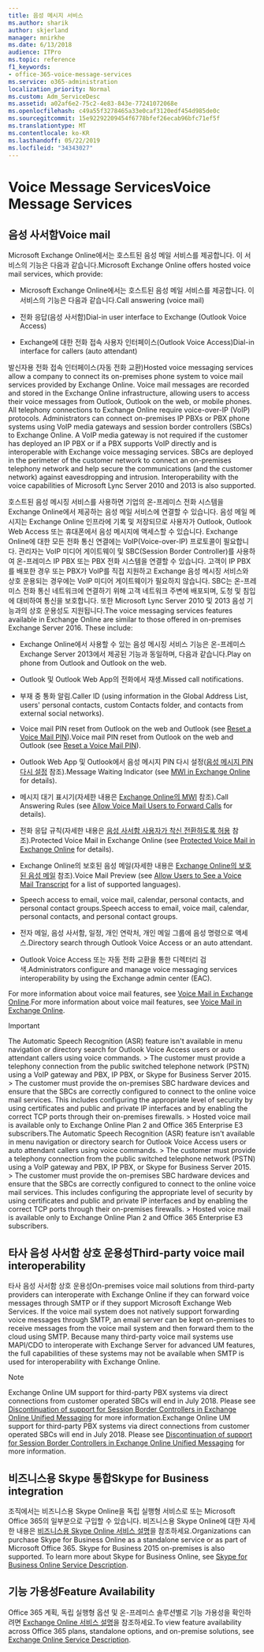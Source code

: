 ```yaml
---
title: 음성 메시지 서비스
ms.author: sharik
author: skjerland
manager: mnirkhe
ms.date: 6/13/2018
audience: ITPro
ms.topic: reference
f1_keywords:
- office-365-voice-message-services
ms.service: o365-administration
localization_priority: Normal
ms.custom: Adm_ServiceDesc
ms.assetid: a02af6e2-75c2-4e83-843e-77241072068e
ms.openlocfilehash: c49a55f3278465a33e0caf3120edf454d985de0c
ms.sourcegitcommit: 15e92292209454f6778bfef26ecab96bfc71ef5f
ms.translationtype: MT
ms.contentlocale: ko-KR
ms.lasthandoff: 05/22/2019
ms.locfileid: "34343027"
---
```

# <a name="voice-message-services"></a><span data-ttu-id="b335b-102">Voice Message Services</span><span class="sxs-lookup"><span data-stu-id="b335b-102">Voice Message Services</span></span>

## <a name="voice-mail"></a><span data-ttu-id="b335b-103">음성 사서함</span><span class="sxs-lookup"><span data-stu-id="b335b-103">Voice mail</span></span>

<span data-ttu-id="b335b-104">Microsoft Exchange Online에서는 호스트된 음성 메일 서비스를 제공합니다. 이 서비스의 기능은 다음과 같습니다.</span><span class="sxs-lookup"><span data-stu-id="b335b-104">Microsoft Exchange Online offers hosted voice mail services, which provide:</span></span>
  
- <span data-ttu-id="b335b-105">Microsoft Exchange Online에서는 호스트된 음성 메일 서비스를 제공합니다. 이 서비스의 기능은 다음과 같습니다.</span><span class="sxs-lookup"><span data-stu-id="b335b-105">Call answering (voice mail)</span></span>
    
- <span data-ttu-id="b335b-106">전화 응답(음성 사서함)</span><span class="sxs-lookup"><span data-stu-id="b335b-106">Dial-in user interface to Exchange (Outlook Voice Access)</span></span>
    
- <span data-ttu-id="b335b-107">Exchange에 대한 전화 접속 사용자 인터페이스(Outlook Voice Access)</span><span class="sxs-lookup"><span data-stu-id="b335b-107">Dial-in interface for callers (auto attendant)</span></span>
    
<span data-ttu-id="b335b-p101">발신자용 전화 접속 인터페이스(자동 전화 교환)</span><span class="sxs-lookup"><span data-stu-id="b335b-p101">Hosted voice messaging services allow a company to connect its on-premises phone system to voice mail services provided by Exchange Online. Voice mail messages are recorded and stored in the Exchange Online infrastructure, allowing users to access their voice messages from Outlook, Outlook on the web, or mobile phones. All telephony connections to Exchange Online require voice-over-IP (VoIP) protocols. Administrators can connect on-premises IP PBXs or PBX phone systems using VoIP media gateways and session border controllers (SBCs) to Exchange Online. A VoIP media gateway is not required if the customer has deployed an IP PBX or if a PBX supports VoIP directly and is interoperable with Exchange voice messaging services. SBCs are deployed in the perimeter of the customer network to connect an on-premises telephony network and help secure the communications (and the customer network) against eavesdropping and intrusion. Interoperability with the voice capabilities of Microsoft Lync Server 2010 and 2013 is also supported.</span></span>
  
<span data-ttu-id="b335b-p102">호스트된 음성 메시징 서비스를 사용하면 기업의 온-프레미스 전화 시스템을 Exchange Online에서 제공하는 음성 메일 서비스에 연결할 수 있습니다. 음성 메일 메시지는 Exchange Online 인프라에 기록 및 저장되므로 사용자가 Outlook, Outlook Web Access 또는 휴대폰에서 음성 메시지에 액세스할 수 있습니다. Exchange Online에 대한 모든 전화 통신 연결에는 VoIP(Voice-over-IP) 프로토콜이 필요합니다. 관리자는 VoIP 미디어 게이트웨이 및 SBC(Session Border Controller)를 사용하여 온-프레미스 IP PBX 또는 PBX 전화 시스템을 연결할 수 있습니다. 고객이 IP PBX를 배포한 경우 또는 PBX가 VoIP를 직접 지원하고 Exchange 음성 메시징 서비스와 상호 운용되는 경우에는 VoIP 미디어 게이트웨이가 필요하지 않습니다. SBC는 온-프레미스 전화 통신 네트워크에 연결하기 위해 고객 네트워크 주변에 배포되며, 도청 및 침입에 대비하여 통신을 보호합니다. 또한 Microsoft Lync Server 2010 및 2013 음성 기능과의 상호 운용성도 지원됩니다.</span><span class="sxs-lookup"><span data-stu-id="b335b-p102">The voice messaging services features available in Exchange Online are similar to those offered in on-premises Exchange Server 2016. These include:</span></span>
  
- <span data-ttu-id="b335b-117">Exchange Online에서 사용할 수 있는 음성 메시징 서비스 기능은 온-프레미스 Exchange Server 2013에서 제공된 기능과 동일하며, 다음과 같습니다.</span><span class="sxs-lookup"><span data-stu-id="b335b-117">Play on phone from Outlook and Outlook on the web.</span></span>
    
- <span data-ttu-id="b335b-118">Outlook 및 Outlook Web App의 전화에서 재생.</span><span class="sxs-lookup"><span data-stu-id="b335b-118">Missed call notifications.</span></span>
    
- <span data-ttu-id="b335b-119">부재 중 통화 알림.</span><span class="sxs-lookup"><span data-stu-id="b335b-119">Caller ID (using information in the Global Address List, users' personal contacts, custom Contacts folder, and contacts from external social networks).</span></span>
    
- <span data-ttu-id="b335b-120">Voice mail PIN reset from Outlook on the web and Outlook (see [Reset a Voice Mail PIN](https://go.microsoft.com/fwlink/p/?LinkId=286328)).</span><span class="sxs-lookup"><span data-stu-id="b335b-120">Voice mail PIN reset from Outlook on the web and Outlook (see [Reset a Voice Mail PIN](https://go.microsoft.com/fwlink/p/?LinkId=286328)).</span></span>
    
- <span data-ttu-id="b335b-121">Outlook Web App 및 Outlook에서 음성 메시지 PIN 다시 설정([음성 메시지 PIN 다시 설정](https://go.microsoft.com/fwlink/p/?LinkId=271794) 참조).</span><span class="sxs-lookup"><span data-stu-id="b335b-121">Message Waiting Indicator (see [MWI in Exchange Online](https://go.microsoft.com/fwlink/p/?LinkId=271794) for details).</span></span> 
    
- <span data-ttu-id="b335b-122">메시지 대기 표시기(자세한 내용은 [Exchange Online의 MWI](https://go.microsoft.com/fwlink/p/?LinkId=271795) 참조).</span><span class="sxs-lookup"><span data-stu-id="b335b-122">Call Answering Rules (see [Allow Voice Mail Users to Forward Calls](https://go.microsoft.com/fwlink/p/?LinkId=271795) for details).</span></span> 
    
- <span data-ttu-id="b335b-123">전화 응답 규칙(자세한 내용은 [음성 사서함 사용자가 착신 전환하도록 허용](https://go.microsoft.com/fwlink/p/?LinkId=271796) 참조).</span><span class="sxs-lookup"><span data-stu-id="b335b-123">Protected Voice Mail in Exchange Online (see [Protected Voice Mail in Exchange Online](https://go.microsoft.com/fwlink/p/?LinkId=271796) for details).</span></span> 
    
- <span data-ttu-id="b335b-124">Exchange Online의 보호된 음성 메일(자세한 내용은 [Exchange Online의 보호된 음성 메일](https://go.microsoft.com/fwlink/p/?LinkId=271797) 참조).</span><span class="sxs-lookup"><span data-stu-id="b335b-124">Voice Mail Preview (see [Allow Users to See a Voice Mail Transcript](https://go.microsoft.com/fwlink/p/?LinkId=271797) for a list of supported languages).</span></span> 
    
- <span data-ttu-id="b335b-125">Speech access to email, voice mail, calendar, personal contacts, and personal contact groups.</span><span class="sxs-lookup"><span data-stu-id="b335b-125">Speech access to email, voice mail, calendar, personal contacts, and personal contact groups.</span></span>
    
- <span data-ttu-id="b335b-126">전자 메일, 음성 사서함, 일정, 개인 연락처, 개인 메일 그룹에 음성 명령으로 액세스.</span><span class="sxs-lookup"><span data-stu-id="b335b-126">Directory search through Outlook Voice Access or an auto attendant.</span></span>
    
- <span data-ttu-id="b335b-127">Outlook Voice Access 또는 자동 전화 교환을 통한 디렉터리 검색.</span><span class="sxs-lookup"><span data-stu-id="b335b-127">Administrators configure and manage voice messaging services interoperability by using the Exchange admin center (EAC).</span></span>
    
<span data-ttu-id="b335b-128">For more information about voice mail features, see [Voice Mail in Exchange Online](https://go.microsoft.com/fwlink/p/?LinkId=271798).</span><span class="sxs-lookup"><span data-stu-id="b335b-128">For more information about voice mail features, see [Voice Mail in Exchange Online](https://go.microsoft.com/fwlink/p/?LinkId=271798).</span></span>
  
> [!IMPORTANT]
> <span data-ttu-id="b335b-p103">The Automatic Speech Recognition (ASR) feature isn't available in menu navigation or directory search for Outlook Voice Access users or auto attendant callers using voice commands. > The customer must provide a telephony connection from the public switched telephone network (PSTN) using a VoIP gateway and PBX, IP PBX, or Skype for Business Server 2015. > The customer must provide the on-premises SBC hardware devices and ensure that the SBCs are correctly configured to connect to the online voice mail services. This includes configuring the appropriate level of security by using certificates and public and private IP interfaces and by enabling the correct TCP ports through their on-premises firewalls. > Hosted voice mail is available only to Exchange Online Plan 2 and Office 365 Enterprise E3 subscribers.</span><span class="sxs-lookup"><span data-stu-id="b335b-p103">The Automatic Speech Recognition (ASR) feature isn't available in menu navigation or directory search for Outlook Voice Access users or auto attendant callers using voice commands. > The customer must provide a telephony connection from the public switched telephone network (PSTN) using a VoIP gateway and PBX, IP PBX, or Skype for Business Server 2015. > The customer must provide the on-premises SBC hardware devices and ensure that the SBCs are correctly configured to connect to the online voice mail services. This includes configuring the appropriate level of security by using certificates and public and private IP interfaces and by enabling the correct TCP ports through their on-premises firewalls. > Hosted voice mail is available only to Exchange Online Plan 2 and Office 365 Enterprise E3 subscribers.</span></span> 
  
## <a name="third-party-voice-mail-interoperability"></a><span data-ttu-id="b335b-134">타사 음성 사서함 상호 운용성</span><span class="sxs-lookup"><span data-stu-id="b335b-134">Third-party voice mail interoperability</span></span>

<span data-ttu-id="b335b-p104">타사 음성 사서함 상호 운용성</span><span class="sxs-lookup"><span data-stu-id="b335b-p104">On-premises voice mail solutions from third-party providers can interoperate with Exchange Online if they can forward voice messages through SMTP or if they support Microsoft Exchange Web Services. If the voice mail system does not natively support forwarding voice messages through SMTP, an email server can be kept on-premises to receive messages from the voice mail system and then forward them to the cloud using SMTP. Because many third-party voice mail systems use MAPI/CDO to interoperate with Exchange Server for advanced UM features, the full capabilities of these systems may not be available when SMTP is used for interoperability with Exchange Online.</span></span>
  
> [!NOTE]
> <span data-ttu-id="b335b-p105">Exchange Online UM support for third-party PBX systems via direct connections from customer operated SBCs will end in July 2018. Please see [Discontinuation of support for Session Border Controllers in Exchange Online Unified Messaging](https://blogs.technet.microsoft.com/exchange/2017/07/18/discontinuation-of-support-for-session-border-controllers-in-exchange-online-unified-messaging/) for more information.</span><span class="sxs-lookup"><span data-stu-id="b335b-p105">Exchange Online UM support for third-party PBX systems via direct connections from customer operated SBCs will end in July 2018. Please see [Discontinuation of support for Session Border Controllers in Exchange Online Unified Messaging](https://blogs.technet.microsoft.com/exchange/2017/07/18/discontinuation-of-support-for-session-border-controllers-in-exchange-online-unified-messaging/) for more information.</span></span> 
  
## <a name="skype-for-business-integration"></a><span data-ttu-id="b335b-140">비즈니스용 Skype 통합</span><span class="sxs-lookup"><span data-stu-id="b335b-140">Skype for Business integration</span></span>

<span data-ttu-id="b335b-p106">조직에서는 비즈니스용 Skype Online을 독립 실행형 서비스로 또는 Microsoft Office 365의 일부분으로 구입할 수 있습니다. 비즈니스용 Skype Online에 대한 자세한 내용은 [비즈니스용 Skype Online 서비스 설명](../skype-for-business-online-service-description/skype-for-business-online-service-description.md)을 참조하세요.</span><span class="sxs-lookup"><span data-stu-id="b335b-p106">Organizations can purchase Skype for Business Online as a standalone service or as part of Microsoft Office 365. Skype for Business 2015 on-premises is also supported. To learn more about Skype for Business Online, see [Skype for Business Online Service Description](../skype-for-business-online-service-description/skype-for-business-online-service-description.md).</span></span>
  
## <a name="feature-availability"></a><span data-ttu-id="b335b-144">기능 가용성</span><span class="sxs-lookup"><span data-stu-id="b335b-144">Feature Availability</span></span>

<span data-ttu-id="b335b-145">Office 365 계획, 독립 실행형 옵션 및 온-프레미스 솔루션별로 기능 가용성을 확인하려면 [Exchange Online 서비스 설명](exchange-online-service-description.md)을 참조하세요.</span><span class="sxs-lookup"><span data-stu-id="b335b-145">To view feature availability across Office 365 plans, standalone options, and on-premise solutions, see [Exchange Online Service Description](exchange-online-service-description.md).</span></span>
  

